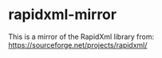 # rapidxml-mirror

This is a mirror of the RapidXml library from:
https://sourceforge.net/projects/rapidxml/
